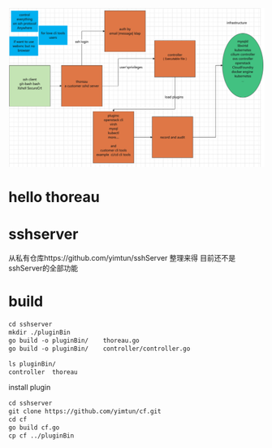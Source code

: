 

![image-20220512213626792](README.assets/image-20220512213626792.png)





# hello thoreau







# sshserver


从私有仓库https://github.com/yimtun/sshServer 整理来得 目前还不是sshServer的全部功能



# build

```
cd sshserver
mkdir ./pluginBin
go build -o pluginBin/    thoreau.go
go build -o pluginBin/    controller/controller.go 
```


```
ls pluginBin/
controller	thoreau
```


install plugin


```
cd sshserver
git clone https://github.com/yimtun/cf.git
cd cf
go build cf.go
cp cf ../pluginBin
```

